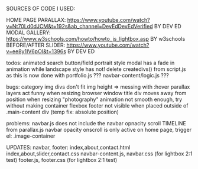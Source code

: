SOURCES OF CODE I USED:

HOME PAGE PARALLAX: https://www.youtube.com/watch?v=Nt70Ld0dJCM&t=192s&ab_channel=DevEdDevEdVerified BY DEV ED
MODAL GALLERY: https://www.w3schools.com/howto/howto_js_lightbox.asp BY w3schools
BEFORE/AFTER SLIDER: https://www.youtube.com/watch?v=ee8y1IV6pOI&t=1396s BY DEV ED

todos:
animated search button/field
portrait style modal has a fade in animation while landscape style has not!
delete createdivs() from script.js as this is now done with portfolio.js
??? navbar-content/logic.js ???

bugs:
category img divs don't fit img height => messing with :hover
parallax layers act funny when resizing browser window
title div moves away from position when resizing
"photography" animation not smooth enough, try without making container flexbox
footer not visible when placed outside of .main-content div (temp fix: absolute position)

problems:
navbar.js does not include the navbar opnacity scroll TIMELINE from parallax.js
navbar opacity onscroll is only active on home page, trigger el: .image-container

UPDATES:
navbar, footer:
index,about,contact.html
index,about,slider,contact.css
navbar-content.js, navbar.css (for lightbox 2:1 test)
footer.js, footer.css (for lightbox 2:1 test)
